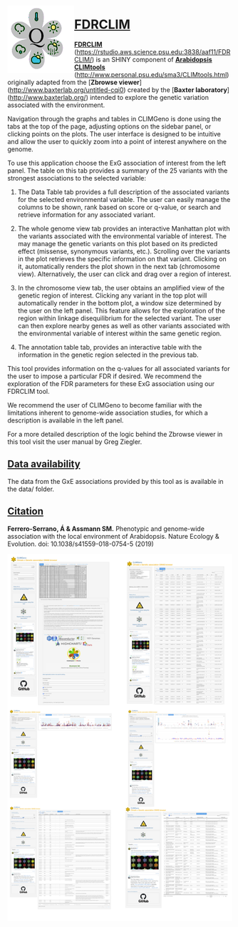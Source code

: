 [<img align="left" width="150" height="150" src="https://github.com/CLIMtools/FDRCLIM/blob/master/www/picture2.png">](https://rstudio.aws.science.psu.edu:3838/aaf11/CLIMGeno/ "CLIMGeno")

# [FDRCLIM](https://rstudio.aws.science.psu.edu:3838/aaf11/FDRCLIM/ "FDRCLIM")
[**FDRCLIM**](https://rstudio.aws.science.psu.edu:3838/aaf11/FDRCLIM/) (https://rstudio.aws.science.psu.edu:3838/aaf11/FDRCLIM/) is an SHINY component of [**Arabidopsis CLIMtools**](http://www.personal.psu.edu/sma3/CLIMtools.html) (http://www.personal.psu.edu/sma3/CLIMtools.html) originally adapted from the [**Zbrowse viewer**] (http://www.baxterlab.org/untitled-cqi0) created by the [**Baxter laboratory**] (http://www.baxterlab.org/) intended to explore the genetic variation associated with the environment.

Navigation through the graphs and tables in CLIMGeno is done using the tabs at the top of the page, adjusting options on the sidebar panel, or clicking points on the plots. The user interface is designed to be intuitive and allow the user to quickly zoom into a point of interest anywhere on the genome.

To use this application choose the ExG association of interest from the left panel. The table on this tab provides a summary of the 25 variants with the strongest associations to the selected variable:

1. The Data Table tab provides a full description of the associated variants for the selected environmental variable. The user can easily manage the columns to be shown, rank based on score or q-value, or search and retrieve information for any associated variant.

2. The whole genome view tab provides an interactive Manhattan plot with the variants associated with the environmental variable of interest. The may manage the genetic variants on this plot based on its predicted effect (missense, synonymous variants, etc.). Scrolling over the variants in the plot retrieves the specific information on that variant. Clicking on it, automatically renders the plot shown in the next tab (chromosome view). Alternatively, the user can click and drag over a region of interest.

3. In the chromosome view tab, the user obtains an amplified view of the genetic region of interest. Clicking any variant in the top plot will automatically render in the bottom plot, a window size determined by the user on the left panel. This feature allows for the exploration of the region within linkage disequilibrium for the selected variant. The user can then explore nearby genes as well as other variants associated with the environmental variable of interest within the same genetic region.

4. The annotation table tab, provides an interactive table with the information in the genetic region selected in the previous tab.

This tool provides information on the q-values for all associated variants for the user to impose a particular FDR if desired. We recommend the exploration of the FDR parameters for these ExG association using our FDRCLIM tool.

We recommend the user of CLIMGeno to become familiar with the limitations inherent to genome-wide association studies, for which a description is available in the left panel.

For a more detailed description of the logic behind the Zbrowse viewer in this tool visit the user manual by Greg Ziegler.

## [Data availability](https://github.com/CLIMtools/AraCLIM/tree/master/data)
The data from the GxE associations provided by this tool as is available in the data/ folder. 

## [Citation](https://www.nature.com/articles/s41559-018-0754-5)
**Ferrero-Serrano, Á & Assmann SM.** Phenotypic and genome-wide association with the local environment of Arabidopsis. Nature Ecology & Evolution. doi: 10.1038/s41559-018-0754-5 (2019)

[<img align="left" src="https://github.com/CLIMtools/CLIMGeno/blob/master/Screen Shot.png">](https://rstudio.aws.science.psu.edu:3838/aaf11/CLIMGeno/ "CLIMGeno")

